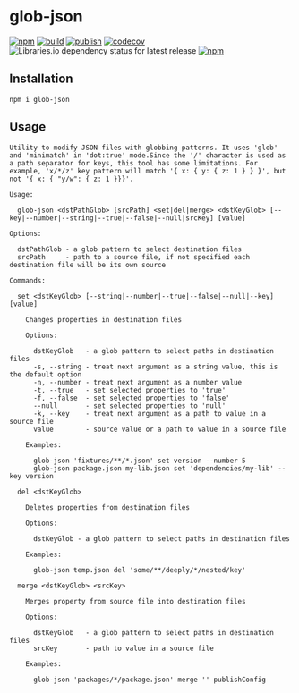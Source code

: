 # glob-json

[![npm](https://img.shields.io/npm/v/glob-json)](https://npm.im/glob-json)
[![build](https://github.com/iyegoroff/glob-json/workflows/build/badge.svg)](https://github.com/iyegoroff/glob-json/actions/workflows/build.yml)
[![publish](https://github.com/iyegoroff/glob-json/workflows/publish/badge.svg)](https://github.com/iyegoroff/glob-json/actions/workflows/publish.yml)
[![codecov](https://codecov.io/gh/iyegoroff/glob-json/branch/main/graph/badge.svg?t=1520230083925)](https://codecov.io/gh/iyegoroff/glob-json)
![Libraries.io dependency status for latest release](https://img.shields.io/librariesio/release/npm/glob-json)
[![npm](https://img.shields.io/npm/l/glob-json.svg?t=1495378566925)](https://www.npmjs.com/package/glob-json)

## Installation

```
npm i glob-json
```

## Usage

```
Utility to modify JSON files with globbing patterns. It uses 'glob' and 'minimatch' in 'dot:true' mode.Since the '/' character is used as a path separator for keys, this tool has some limitations. For example, 'x/*/z' key pattern will match '{ x: { y: { z: 1 } } }', but not '{ x: { "y/w": { z: 1 }}}'.

Usage:

  glob-json <dstPathGlob> [srcPath] <set|del|merge> <dstKeyGlob> [--key|--number|--string|--true|--false|--null|srcKey] [value]

Options:

  dstPathGlob - a glob pattern to select destination files
  srcPath     - path to a source file, if not specified each destination file will be its own source

Commands:

  set <dstKeyGlob> [--string|--number|--true|--false|--null|--key] [value]

    Changes properties in destination files

    Options:

      dstKeyGlob   - a glob pattern to select paths in destination files
      -s, --string - treat next argument as a string value, this is the default option
      -n, --number - treat next argument as a number value
      -t, --true   - set selected properties to 'true'
      -f, --false  - set selected properties to 'false'
      --null       - set selected properties to 'null'
      -k, --key    - treat next argument as a path to value in a source file
      value        - source value or a path to value in a source file

    Examples:

      glob-json 'fixtures/**/*.json' set version --number 5
      glob-json package.json my-lib.json set 'dependencies/my-lib' --key version

  del <dstKeyGlob>

    Deletes properties from destination files

    Options:

      dstKeyGlob - a glob pattern to select paths in destination files

    Examples:

      glob-json temp.json del 'some/**/deeply/*/nested/key'

  merge <dstKeyGlob> <srcKey>

    Merges property from source file into destination files

    Options:

      dstKeyGlob   - a glob pattern to select paths in destination files
      srcKey       - path to value in a source file

    Examples:

      glob-json 'packages/*/package.json' merge '' publishConfig
```
